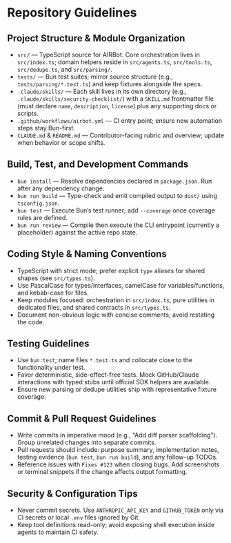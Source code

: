 # Repository Guidelines

## Project Structure & Module Organization
- `src/` — TypeScript source for AIRBot. Core orchestration lives in `src/index.ts`; domain helpers reside in `src/agents.ts`, `src/tools.ts`, `src/dedupe.ts`, and `src/parsing/`.
- `tests/` — Bun test suites; mirror source structure (e.g., `tests/parsing/*.test.ts`) and keep fixtures alongside the specs.
- `.claude/skills/` — Each skill lives in its own directory (e.g., `.claude/skills/security-checklist/`) with a `SKILL.md` frontmatter file (must declare `name`, `description`, `license`) plus any supporting docs or scripts.
- `.github/workflows/airbot.yml` — CI entry point; ensure new automation steps stay Bun-first.
- `CLAUDE.md` & `README.md` — Contributor-facing rubric and overview; update when behavior or scope shifts.

## Build, Test, and Development Commands
- `bun install` — Resolve dependencies declared in `package.json`. Run after any dependency change.
- `bun run build` — Type-check and emit compiled output to `dist/` using `tsconfig.json`.
- `bun test` — Execute Bun’s test runner; add `--coverage` once coverage rules are defined.
- `bun run review` — Compile then execute the CLI entrypoint (currently a placeholder) against the active repo state.

## Coding Style & Naming Conventions
- TypeScript with strict mode; prefer explicit `type` aliases for shared shapes (see `src/types.ts`).
- Use PascalCase for types/interfaces, camelCase for variables/functions, and kebab-case for files.
- Keep modules focused: orchestration in `src/index.ts`, pure utilities in dedicated files, and shared contracts in `src/types.ts`.
- Document non-obvious logic with concise comments; avoid restating the code.

## Testing Guidelines
- Use `bun:test`; name files `*.test.ts` and collocate close to the functionality under test.
- Favor deterministic, side-effect-free tests. Mock GitHub/Claude interactions with typed stubs until official SDK helpers are available.
- Ensure new parsing or dedupe utilities ship with representative fixture coverage.

## Commit & Pull Request Guidelines
- Write commits in imperative mood (e.g., “Add diff parser scaffolding”). Group unrelated changes into separate commits.
- Pull requests should include: purpose summary, implementation notes, testing evidence (`bun test`, `bun run build`), and any follow-up TODOs.
- Reference issues with `Fixes #123` when closing bugs. Add screenshots or terminal snippets if the change affects output formatting.

## Security & Configuration Tips
- Never commit secrets. Use `ANTHROPIC_API_KEY` and `GITHUB_TOKEN` only via CI secrets or local `.env` files ignored by Git.
- Keep tool definitions read-only; avoid exposing shell execution inside agents to maintain CI safety.
